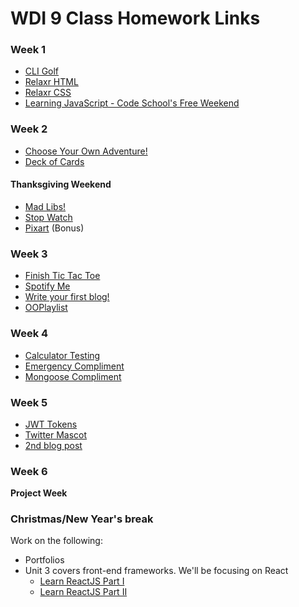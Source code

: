 # WDI 9 Class Homework Links

### Week 1

* [CLI Golf](https://github.com/generalassembly-atx/cli_golf)
* [Relaxr HTML](https://github.com/generalassembly-atx/relaxr_html)
* [Relaxr CSS](https://github.com/generalassembly-atx/relaxr_css)
* [Learning JavaScript - Code School's Free Weekend](https://www.codeschool.com/learn/javascript)

### Week 2

* [Choose Your Own Adventure!](https://github.com/generalassembly-atx/js_adventure)
* [Deck of Cards](https://github.com/generalassembly-atx/deck_of_cards)

#### Thanksgiving Weekend

* [Mad Libs!](https://github.com/ga-wdi-exercises/mad_libs)
* [Stop Watch](https://github.com/ga-wdi-exercises/timer_js)
* [Pixart](https://github.com/ga-wdi-exercises/pixart_js) (Bonus)

### Week 3

* [Finish Tic Tac Toe](https://github.com/generalassembly-atx/tic-tac-toe)
* [Spotify Me](https://github.com/generalassembly-atx/spotify-me)
* [Write your first blog!](https://github.com/ga-students/wdi-atx-9-class/blob/master/blogging.md)
* [OOPlaylist](https://github.com/generalassembly-atx/music_artist_oop_relationships)

### Week 4
* [Calculator Testing](https://github.com/generalassembly-atx/calculator_testing)
* [Emergency Compliment](https://github.com/generalassembly-atx/emergency_compliment)
* [Mongoose Compliment](https://github.com/generalassembly-atx/mongoose_compliment)

### Week 5
* [JWT Tokens](https://jwt.io/)
* [Twitter Mascot](https://github.com/generalassembly-atx/twitter_mascot/blob/master/README.md)
* [2nd blog post](https://github.com/ga-students/wdi-atx-9-class/blob/master/blogging.md)

### Week 6 

**Project Week**

### Christmas/New Year's break

Work on the following:

* Portfolios
* Unit 3 covers front-end frameworks. We'll be focusing on React
  - [Learn ReactJS Part I](https://www.codecademy.com/learn/react-101)
  - [Learn ReactJS Part II](https://www.codecademy.com/learn/react-102)

  
